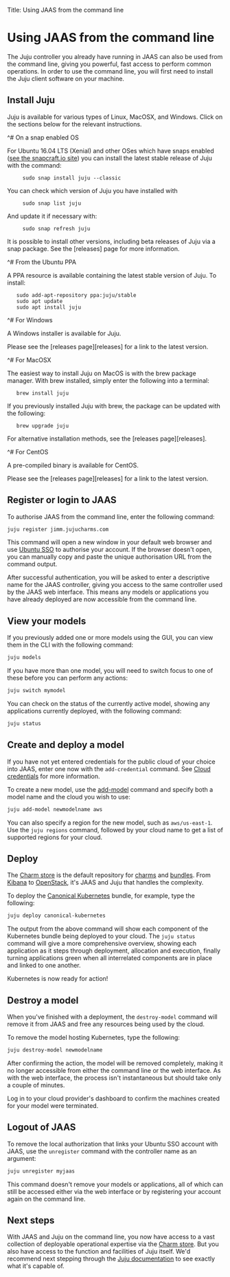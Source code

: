Title: Using JAAS from the command line

# Using JAAS from the command line

The Juju controller you already have running in JAAS can also be used
from the command line, giving you powerful, fast access to 
perform common operations. In order to use the command line, you will 
first need to install the Juju client software on your machine.

## Install Juju

Juju is available for various types of Linux, MacOSX, and Windows. 
Click on the sections below for the relevant instructions.


<style>
details  {
    padding-bottom: 6px;
}
</style>

^# On a snap enabled OS

   For Ubuntu 16.04 LTS (Xenial) and other OSes which have snaps enabled 
   ([see the snapcraft.io site][snapcraft]) you can install the latest
   stable release of Juju with the command:
   
         sudo snap install juju --classic

   You can check which version of Juju you have installed with 

         sudo snap list juju

   And update it if necessary with:

         sudo snap refresh juju

   It is possible to install other versions, including beta releases of 
   Juju via a snap package. See the [releases] page for more information.

   
^# From the Ubuntu PPA

   A PPA resource is available containing the latest stable version of
   Juju. To install:

       sudo add-apt-repository ppa:juju/stable
       sudo apt update
       sudo apt install juju

^# For Windows

   A Windows installer is available for Juju. 

   Please see the [releases page][releases] for a link to the latest 
   version.

^# For MacOSX

   The easiest way to install Juju on MacOS is with the brew package 
   manager. With brew installed, simply enter the following into a 
   terminal:

       brew install juju

   If you previously installed Juju with brew, the package can be 
   updated with the following:

       brew upgrade juju

   For alternative installation methods, see the [releases page][releases].

^# For CentOS

   A pre-compiled binary is available for CentOS.

   Please see the [releases page][releases] for a link to the latest 
   version.



## Register or login to JAAS

To authorise JAAS from the command line, enter the following command:

```bash
juju register jimm.jujucharms.com
```

This command will open a new window in your default web browser and use
[Ubuntu SSO][ubuntusso] to authorise your account. If the browser doesn't open,
you can manually copy and paste the unique authorisation URL from the command
output.

After successful authentication, you will be asked to enter a descriptive name
for the JAAS controller, giving you access to the same controller used by the
JAAS web interface. This means any models or applications you have already
deployed are now accessible from the command line. 

## View your models

If you previously added one or more models using the GUI, you can view them in
the CLI with the following command: 

```bash
juju models
```

If you have more than one model, you will need to switch focus to one of these
before you can perform any actions:

```bash
juju switch mymodel
```

You can check on the status of the currently active model, showing any
applications currently deployed, with the following command:

```bash
juju status
```
## Create and deploy a model

If you have not yet entered credentials for the public cloud of your choice
into JAAS, enter one now with the `add-credential` command. See 
[Cloud credentials][credentials] for more information.

To create a new model, use the [add-model][addmodel] command and specify both a
model name and the cloud you wish to use:

```bash
juju add-model newmodelname aws
```

You can also specify a region for the new model, such as `aws/us-east-1`. Use the
`juju regions` command, followed by your cloud name to get a list of supported
regions for your cloud. 

## Deploy

The [Charm store][charmstore] is the default repository for [charms][charms]
and [bundles][bundles]. From [Kibana][kibana] to [OpenStack][openstack], it's
JAAS and Juju that handles the complexity. 

To deploy the [Canonical Kubernetes][kubernetes] bundle, for example, type the
following:

```bash
juju deploy canonical-kubernetes
```

The output from the above command will show each component of the Kubernetes
bundle being deployed to your cloud. The `juju status` command will give a more
comprehensive overview, showing each application as it steps through
deployment, allocation and execution, finally turning applications green when
all interrelated components are in place and linked to one another. 

Kubernetes is now ready for action!

## Destroy a model

When you've finished with a deployment, the `destroy-model` command will remove it from
JAAS and free any resources being used by the cloud.

To remove the model hosting Kubernetes, type the following:

```bash
juju destroy-model newmodelname
```

After confirming the action, the model will be removed completely, making it no
longer accessible from either the command line or the web interface. As with
the web interface, the process isn't instantaneous but should take only a
couple of minutes.

Log in to your cloud provider's dashboard to confirm the machines created for
your model were terminated.

## Logout of JAAS

To remove the local authorization that links your Ubuntu SSO account with JAAS,
use the `unregister` command with the controller name as an argument:

```bash
juju unregister myjaas
```

This command doesn't remove your models or applications, all of which can still
be accessed either via the web interface or by registering your account again
on the command line.

## Next steps

With JAAS and Juju on the command line, you now have access to a vast
collection of deployable operational expertise via the 
[Charm store][charmstore]. But you also have access to the function and
facilities of Juju itself. We'd recommend next stepping through the
[Juju documentation][jujudocs] to see exactly what it's capable of.


[credentials]: ./credentials.html
[installjuju]: ./getting-started-general.html
[models]: ./models.html
[addmodel]: ./models-adding.html
[snapcraft]: https://snapcraft.io/docs/core/install
[charmstore]: https://jujucharms.com
[kibana]: https://jujucharms.com/kibana
[openstack]: https://jujucharms.com/q/openstack/?type=bundle
[charms]: ./charms.html
[bundles]: ./charms-bundles.html
[kubernetes]: https://jujucharms.com/canonical-kubernetes/bundle/21
[jujudocs]: ./clouds.html
[ubuntusso]: https://login.ubuntu.com/
